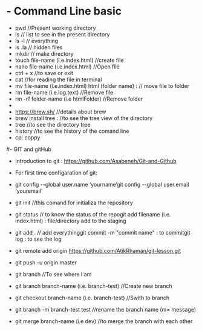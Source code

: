 # - Command Line basic
- pwd  //Present working directory
- ls  // list to see in the present directory
- ls -l  // everything
- ls .la  // hidden files
- mkdir  // make directory
- touch file-name (i.e.index.html) //create file
- nano file-name (i.e.index.html)  //Open file
- ctrl + x //to save or exit
- cat //for reading the file in terminal
- mv file-name (i.e.index.html) html (folder name) : // move file to folder
- rm file-name (i.e.log.text)  //Remove file
- rm -rf folder-name (i.e htmlFolder)  //Remove folder
- 
- https://brew.sh/ //details about brew
- brew install tree :  //to see the tree view of the directory
- tree //to see the directory tree
- history //to see the history of the comand line
- cp: coppy


#- GIT and gitHub
- Introduction to git : https://github.com/Asabeneh/Git-and-Github

- For first time configaration of git:
- git config --global user.name ‘yourname’git config --global user.email ‘youremail’

- git init //this comand for initializa the repository 
- git status // to know the status of the repogit add filename (i.e. index.html) : file/directory add to the staging
- git add . // add everythinggit commit -m "commit name" : to commitgit log : to see the log
- git remote add origin https://github.com/AtikRhaman/git-lesson.git
- git push -u origin master
- git branch  //To see where I am
- git branch branch-name (i.e. branch-test)  //Create new branch
- git checkout branch-name (i.e. branch-test)  //Swith to branch
- git branch -m branch-test test //rename the branch name (m= message)
- git merge branch-name (i.e dev)  //to merge the branch with each other
